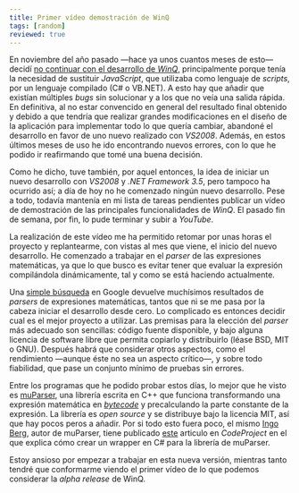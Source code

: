 ```yaml
---
title: Primer vídeo demostración de WinQ
tags: [random]
reviewed: true
---
```

En noviembre del año pasado —hace ya unos cuantos meses de esto— decidí [no continuar con el desarrollo de _WinQ_](/winq-punto-y-aparte/), principalmente porque tenía la necesidad de sustituir _JavaScript_, que utilizaba como lenguaje de _scripts_, por un lenguaje compilado (C# o VB.NET). A esto hay que añadir que existían múltiples _bugs_ sin solucionar y a los que no veía una salida rápida. En definitiva, al no estar convencido en general del resultado final obtenido y debido a que tendría que realizar grandes modificaciones en el diseño de la aplicación para implementar todo lo que quería cambiar, abandoné el desarrollo en favor de uno nuevo realizado con _VS2008_. Además, en estos últimos meses de uso he ido encontrando nuevos errores, con lo que he podido ir reafirmando que tomé una buena decisión.

Como he dicho, tuve también, por aquel entonces, la idea de iniciar un nuevo desarrollo con _VS2008_ y _.NET Framework 3.5_, pero tampoco ha ocurrido así; a día de hoy no he comenzado ningún nuevo desarrollo. Pese a todo, todavía mantenía en mi lista de tareas pendientes publicar un vídeo de demostración de las principales funcionalidades de _WinQ_. El pasado fin de semana, por fin, lo pude terminar y subir a _YouTube_.

La realización de este vídeo me ha permitido retomar por unas horas el proyecto y replantearme, con vistas al mes que viene, el inicio del nuevo desarrollo. He comenzado a trabajar en el _parser_ de las expresiones matemáticas, ya que lo que busco es evitar tener que evaluar la expresión compilándola dinámicamente, tal y como se está haciendo actualmente.

Una [simple búsqueda](http://www.google.com/search?hl=en&q=parser+math "Búsqueda 'Math parser'") en Google devuelve muchísimos resultados de _parsers_ de expresiones matemáticas, tantos que ni se me pasa por la cabeza iniciar el desarrollo desde cero. Lo complicado es entonces decidir cual es el mejor proyecto a utilizar. Las premisas para la elección del _parser_ más adecuado son sencillas: código fuente disponible, y bajo alguna licencia de software libre que permita copiarlo y distribuirlo (léase BSD, MIT o GNU). Después habrá que considerar otros aspectos, como el rendimiento —aunque éste no sea un aspecto crítico—, y sobre todo fiabilidad, que pase un conjunto mínimo de pruebas sin errores.

Entre los programas que he podido probar estos días, lo mejor que he visto es [muParser](http://muparser.sourceforge.net/), una librería escrita en C++ que funciona transformando una expresión matemática en _[bytecode](http://es.wikipedia.org/wiki/Bytecode)_ y precalculando la parte constante de la expresión. La librería es _open source_ y se distribuye bajo la licencia MIT, así que hay pocos peros a añadir. Por si todo esto fuera poco, el mismo [Ingo Berg](http://beltoforion.de/index_en.html "The private homepage of Ingo Berg"), autor de muParser, tiene publicado [este](http://www.codeproject.com/script/Articles/ArticleVersion.aspx?aid=18384&av=0 "Parsing Mathematical Expressions with muParser") articulo en _CodeProject_ en el que explica cómo crear un wrapper en C# para la librería de muParser.

Estoy ansioso por empezar a trabajar en esta nueva versión, mientras tanto tendré que conformarme viendo el primer vídeo de lo que podemos considerar la _alpha release_ de WinQ.
